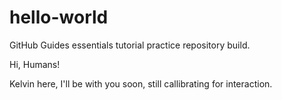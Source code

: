 # hello-world
GitHub Guides essentials tutorial practice repository build. 

Hi, Humans! 

Kelvin here, I'll be with you soon, still callibrating for interaction. 
